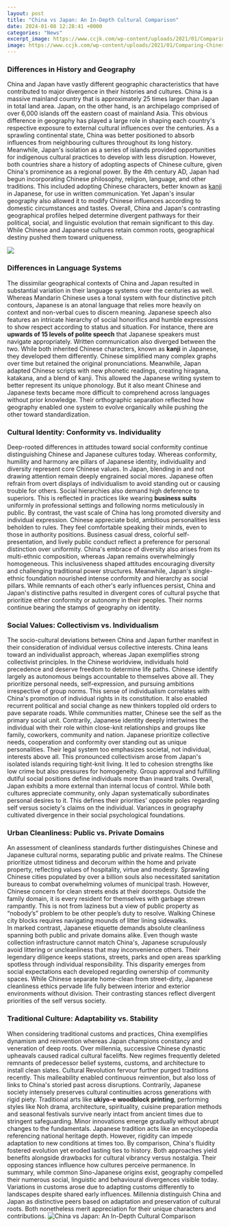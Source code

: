 ```yaml
---
layout: post
title: "China vs Japan: An In-Depth Cultural Comparison"
date: 2024-01-08 12:28:41 +0000
categories: "News"
excerpt_image: https://www.ccjk.com/wp-content/uploads/2021/01/Comparing-Chinese-and-Japanese-Culture.png
image: https://www.ccjk.com/wp-content/uploads/2021/01/Comparing-Chinese-and-Japanese-Culture.png
---
```


### Differences in History and Geography
China and Japan have vastly different geographic characteristics that have contributed to major divergence in their histories and cultures. China is a massive mainland country that is approximately 25 times larger than Japan in total land area. Japan, on the other hand, is an archipelago comprised of over 6,000 islands off the eastern coast of mainland Asia. 
This obvious difference in geography has played a large role in shaping each country's respective exposure to external cultural influences over the centuries. As a sprawling continental state, China was better positioned to absorb influences from neighbouring cultures throughout its long history. Meanwhile, Japan's isolation as a series of islands provided opportunities for indigenous cultural practices to develop with less disruption. 
However, both countries share a history of adopting aspects of Chinese culture, given China's prominence as a regional power. By the 4th century AD, Japan had begun incorporating Chinese philosophy, religion, language, and other traditions. This included adopting Chinese characters, better known as [kanji](https://yt.io.vn/collection/adolph) in Japanese, for use in written communication. Yet Japan's insular geography also allowed it to modify Chinese influences according to domestic circumstances and tastes. 
Overall, China and Japan's contrasting geographical profiles helped determine divergent pathways for their political, social, and linguistic evolution that remain significant to this day. While Chinese and Japanese cultures retain common roots, geographical destiny pushed them toward uniqueness.

![](https://i.ytimg.com/vi/iemNNpKEVtU/maxresdefault.jpg)
### Differences in Language Systems  
The dissimilar geographical contexts of China and Japan resulted in substantial variation in their language systems over the centuries as well. 
Whereas Mandarin Chinese uses a tonal system with four distinctive pitch contours, Japanese is an atonal language that relies more heavily on context and non-verbal cues to discern meaning. Japanese speech also features an intricate hierarchy of social honorifics and humble expressions to show respect according to status and situation. For instance, there are **upwards of 15 levels of polite speech** that Japanese speakers must navigate appropriately.
Written communication also diverged between the two. While both inherited Chinese characters, known as **kanji** in Japanese, they developed them differently. Chinese simplified many complex graphs over time but retained the original pronunciations. Meanwhile, Japan adapted Chinese scripts with new phonetic readings, creating hiragana, katakana, and a blend of kanji. 
This allowed the Japanese writing system to better represent its unique phonology. But it also meant Chinese and Japanese texts became more difficult to comprehend across languages without prior knowledge. Their orthographic separation reflected how geography enabled one system to evolve organically while pushing the other toward standardization.
### Cultural Identity: Conformity vs. Individuality
Deep-rooted differences in attitudes toward social conformity continue distinguishing Chinese and Japanese cultures today. Whereas conformity, humility and harmony are pillars of Japanese identity, individuality and diversity represent core Chinese values.
In Japan, blending in and not drawing attention remain deeply engrained social mores. Japanese often refrain from overt displays of individualism to avoid standing out or causing trouble for others. Social hierarchies also demand high deference to superiors. This is reflected in practices like wearing **business suits** uniformly in professional settings and following norms meticulously in public.
By contrast, the vast scale of China has long promoted diversity and individual expression. Chinese appreciate bold, ambitious personalities less beholden to rules. They feel comfortable speaking their minds, even to those in authority positions. Business casual dress, colorful self-presentation, and lively public conduct reflect a preference for personal distinction over uniformity. 
China's embrace of diversity also arises from its multi-ethnic composition, whereas Japan remains overwhelmingly homogeneous. This inclusiveness shaped attitudes encouraging diversity and challenging traditional power structures. Meanwhile, Japan's single-ethnic foundation nourished intense conformity and hierarchy as social pillars. 
While remnants of each other's early influences persist, China and Japan's distinctive paths resulted in divergent cores of cultural psyche that prioritize either conformity or autonomy in their peoples. Their norms continue bearing the stamps of geography on identity.
### Social Values: Collectivism vs. Individualism
The socio-cultural deviations between China and Japan further manifest in their consideration of individual versus collective interests. China leans toward an individualist approach, whereas Japan exemplifies strong collectivist principles.
In the Chinese worldview, individuals hold precedence and deserve freedom to determine life paths. Chinese identify largely as autonomous beings accountable to themselves above all. They prioritize personal needs, self-expression, and pursuing ambitions irrespective of group norms. 
This sense of individualism correlates with China's promotion of individual rights in its constitution. It also enabled recurrent political and social change as new thinkers toppled old orders to pave separate roads. While communities matter, Chinese see the self as the primary social unit.
Contrarily, Japanese identity deeply intertwines the individual with their role within close-knit relationships and groups like family, coworkers, community and nation. Japanese prioritize collective needs, cooperation and conformity over standing out as unique personalities. Their legal system too emphasizes societal, not individual, interests above all.
This pronounced collectivism arose from Japan's isolated islands requiring tight-knit living. It led to cohesion strengths like low crime but also pressures for homogeneity. Group approval and fulfilling dutiful social positions define individuals more than inward traits. Overall, Japan exhibits a more external than internal locus of control.
While both cultures appreciate community, only Japan systematically subordinates personal desires to it. This defines their priorities' opposite poles regarding self versus society's claims on the individual. Variances in geography cultivated divergence in their social psychological foundations.
### Urban Cleanliness: Public vs. Private Domains
An assessment of cleanliness standards further distinguishes Chinese and Japanese cultural norms, separating public and private realms. 
The Chinese prioritize utmost tidiness and decorum within the home and private property, reflecting values of hospitality, virtue and modesty. Sprawling Chinese cities populated by over a billion souls also necessitated sanitation bureaus to combat overwhelming volumes of municipal trash.
However, Chinese concern for clean streets ends at their doorsteps. Outside the family domain, it is every resident for themselves with garbage strewn rampantly. This is not from laziness but a view of public property as “nobody’s” problem to be other people’s duty to resolve. Walking Chinese city blocks requires navigating mounds of litter lining sidewalks.  
In marked contrast, Japanese etiquette demands absolute cleanliness spanning both public and private domains alike. Even though waste collection infrastructure cannot match China's, Japanese scrupulously avoid littering or uncleanliness that may inconvenience others. Their legendary diligence keeps stations, streets, parks and open areas sparkling spotless through individual responsibility. 
This disparity emerges from social expectations each developed regarding ownership of community spaces. While Chinese separate home-clean from street-dirty, Japanese cleanliness ethics pervade life fully between interior and exterior environments without division. Their contrasting stances reflect divergent priorities of the self versus society.
### Traditional Culture: Adaptability vs. Stability
When considering traditional customs and practices, China exemplifies dynamism and reinvention whereas Japan champions constancy and veneration of deep roots.
Over millennia, successive Chinese dynastic upheavals caused radical cultural facelifts. New regimes frequently deleted remnants of predecessor belief systems, customs, and architecture to install clean slates. Cultural Revolution fervour further purged traditions recently. This malleability enabled continuous reinvention, but also loss of links to China's storied past across disruptions.
Contrarily, Japanese society intensely preserves cultural continuities across generations with rigid piety. Traditional arts like **ukiyo-e woodblock printing**, performing styles like Noh drama, architecture, spirituality, cuisine preparation methods and seasonal festivals survive nearly intact from ancient times due to stringent safeguarding. Minor innovations emerge gradually without abrupt changes to the fundamentals. 
Japanese tradition acts like an encyclopedia referencing national heritage depth. However, rigidity can impede adaptation to new conditions at times too. By comparison, China's fluidity fostered evolution yet eroded lasting ties to history. Both approaches yield benefits alongside drawbacks for cultural vibrancy versus nostalgia. Their opposing stances influence how cultures perceive permanence.
In summary, while common Sino-Japanese origins exist, geography compelled their numerous social, linguistic and behavioural divergences visible today. Variations in customs arose due to adapting customs differently to landscapes despite shared early influences. Millennia distinguish China and Japan as distinctive peers based on adaptation and preservation of cultural roots. Both nonetheless merit appreciation for their unique characters and contributions.
![China vs Japan: An In-Depth Cultural Comparison](https://www.ccjk.com/wp-content/uploads/2021/01/Comparing-Chinese-and-Japanese-Culture.png)